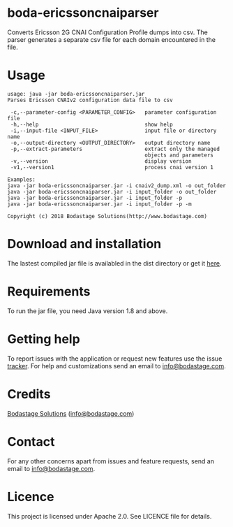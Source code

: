 # boda-ericssoncnaiparser
Converts Ericsson 2G CNAI Configuration Profile dumps  into csv. The parser generates a separate csv file for each domain encountered in the file.

# Usage
```
usage: java -jar boda-ericssoncnaiparser.jar
Parses Ericsson CNAIv2 configuration data file to csv

 -c,--parameter-config <PARAMETER_CONFIG>   parameter configuration file
 -h,--help                                  show help
 -i,--input-file <INPUT_FILE>               input file or directory name
 -o,--output-directory <OUTPUT_DIRECTORY>   output directory name
 -p,--extract-parameters                    extract only the managed
                                            objects and parameters
 -v,--version                               display version
 -v1,--version1                             process cnai version 1

Examples:
java -jar boda-ericssoncnaiparser.jar -i cnaiv2_dump.xml -o out_folder
java -jar boda-ericssoncnaiparser.jar -i input_folder -o out_folder
java -jar boda-ericssoncnaiparser.jar -i input_folder -p
java -jar boda-ericssoncnaiparser.jar -i input_folder -p -m

Copyright (c) 2018 Bodastage Solutions(http://www.bodastage.com)
```

# Download and installation
The lastest compiled jar file is availabled in the dist directory or get it [here](https://github.com/boda-stage/boda-ericssoncnaiparser/raw/master/dist/boda-ericssoncnaiparser.jar).

# Requirements
To run the jar file, you need Java version 1.8 and above.

# Getting help
To report issues with the application or request new features use the issue [tracker](https://github.com/boda-stage/boda-ericssoncnaiparser/issues). For help and customizations send an email to info@bodastage.com.

# Credits
[Bodastage Solutions](http://bodastage.com)  (info@bodastage.com)

# Contact
For any other concerns apart from issues and feature requests, send an email to info@bodastage.com.

# Licence
This project is licensed under Apache 2.0. See LICENCE file for details.
